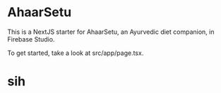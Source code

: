 # AhaarSetu

This is a NextJS starter for AhaarSetu, an Ayurvedic diet companion, in Firebase Studio.

To get started, take a look at src/app/page.tsx.
# sih

